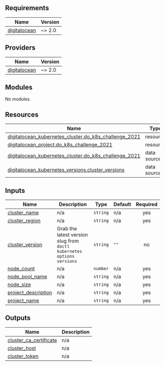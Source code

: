 ## Requirements

| Name | Version |
|------|---------|
| <a name="requirement_digitalocean"></a> [digitalocean](#requirement\_digitalocean) | ~> 2.0 |

## Providers

| Name | Version |
|------|---------|
| <a name="provider_digitalocean"></a> [digitalocean](#provider\_digitalocean) | ~> 2.0 |

## Modules

No modules.

## Resources

| Name | Type |
|------|------|
| [digitalocean_kubernetes_cluster.do_k8s_challenge_2021](https://registry.terraform.io/providers/digitalocean/digitalocean/latest/docs/resources/kubernetes_cluster) | resource |
| [digitalocean_project.do_k8s_challenge_2021](https://registry.terraform.io/providers/digitalocean/digitalocean/latest/docs/resources/project) | resource |
| [digitalocean_kubernetes_cluster.do_k8s_challenge_2021](https://registry.terraform.io/providers/digitalocean/digitalocean/latest/docs/data-sources/kubernetes_cluster) | data source |
| [digitalocean_kubernetes_versions.cluster_versions](https://registry.terraform.io/providers/digitalocean/digitalocean/latest/docs/data-sources/kubernetes_versions) | data source |

## Inputs

| Name | Description | Type | Default | Required |
|------|-------------|------|---------|:--------:|
| <a name="input_cluster_name"></a> [cluster\_name](#input\_cluster\_name) | n/a | `string` | n/a | yes |
| <a name="input_cluster_region"></a> [cluster\_region](#input\_cluster\_region) | n/a | `string` | n/a | yes |
| <a name="input_cluster_version"></a> [cluster\_version](#input\_cluster\_version) | Grab the latest version slug from `doctl kubernetes options versions` | `string` | `""` | no |
| <a name="input_node_count"></a> [node\_count](#input\_node\_count) | n/a | `number` | n/a | yes |
| <a name="input_node_pool_name"></a> [node\_pool\_name](#input\_node\_pool\_name) | n/a | `string` | n/a | yes |
| <a name="input_node_size"></a> [node\_size](#input\_node\_size) | n/a | `string` | n/a | yes |
| <a name="input_project_description"></a> [project\_description](#input\_project\_description) | n/a | `string` | n/a | yes |
| <a name="input_project_name"></a> [project\_name](#input\_project\_name) | n/a | `string` | n/a | yes |

## Outputs

| Name | Description |
|------|-------------|
| <a name="output_cluster_ca_certificate"></a> [cluster\_ca\_certificate](#output\_cluster\_ca\_certificate) | n/a |
| <a name="output_cluster_host"></a> [cluster\_host](#output\_cluster\_host) | n/a |
| <a name="output_cluster_token"></a> [cluster\_token](#output\_cluster\_token) | n/a |
